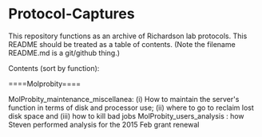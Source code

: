 # Protocol-Captures
This repository functions as an archive of Richardson lab protocols.  This README should be treated as a table of contents.  (Note the filename README.md is a git/github thing.)

Contents (sort by function):


====Molprobity====

MolProbity_maintenance_miscellanea: (i) How to maintain the server's function in terms of disk and processor use; (ii) where to go to reclaim lost disk space and (iii) how to kill bad jobs
MolProbity_users_analysis : how Steven performed analysis for the 2015 Feb grant renewal

 
